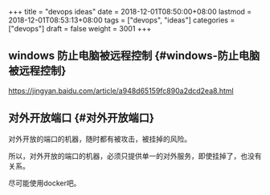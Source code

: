 +++
title = "devops ideas"
date = 2018-12-01T08:50:00+08:00
lastmod = 2018-12-01T08:53:13+08:00
tags = ["devops", "ideas"]
categories = ["devops"]
draft = false
weight = 3001
+++

## windows 防止电脑被远程控制 {#windows-防止电脑被远程控制}

<https://jingyan.baidu.com/article/a948d65159fc890a2dcd2ea8.html>


## 对外开放端口 {#对外开放端口}

对外开放的端口的机器，随时都有被攻击，被挂掉的风险。

所以，对外开放的端口的机器，必须只提供单一的对外服务，即使挂掉了，也没有关系。

尽可能使用docker吧。

